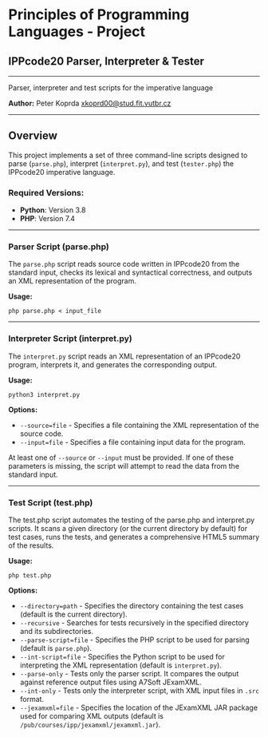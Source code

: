 # Principles of Programming Languages - Project
## IPPcode20 Parser, Interpreter & Tester
---

Parser, interpreter and test scripts for the imperative language

**Author:** Peter Koprda <xkoprd00@stud.fit.vutbr.cz>

---

## Overview
This project implements a set of three command-line scripts designed to parse (`parse.php`), interpret (`interpret.py`), and test (`tester.php`) the IPPcode20 imperative language.

### Required Versions:
- **Python**: Version 3.8
- **PHP**: Version 7.4

---

### Parser Script (parse.php)
The `parse.php` script reads source code written in IPPcode20 from the standard input, checks its lexical and syntactical correctness, and outputs an XML representation of the program.

**Usage:**
```
php parse.php < input_file
```

---

### Interpreter Script (interpret.py)
The `interpret.py` script reads an XML representation of an IPPcode20 program, interprets it, and generates the corresponding output. 

**Usage:**
```
python3 interpret.py
```
**Options:**
- `--source=file` - Specifies a file containing the XML representation of the source code.
- `--input=file` - Specifies a file containing input data for the program.

At least one of `--source` or `--input` must be provided. If one of these parameters is missing, the script will attempt to read the data from the standard input.

---

### Test Script (test.php)
The test.php script automates the testing of the parse.php and interpret.py scripts. It scans a given directory (or the current directory by default) for test cases, runs the tests, and generates a comprehensive HTML5 summary of the results.

**Usage:**
```
php test.php
```
**Options:**
- `--directory=path` - Specifies the directory containing the test cases (default is the current directory).
- `--recursive` - Searches for tests recursively in the specified directory and its subdirectories.
- `--parse-script=file` - Specifies the PHP script to be used for parsing (default is `parse.php`).
- `--int-script=file` - Specifies the Python script to be used for interpreting the XML representation (default is `interpret.py`).
- `--parse-only` - Tests only the parser script. It compares the output against reference output files using A7Soft JExamXML.
- `--int-only` - Tests only the interpreter script, with XML input files in `.src` format.
- `--jexamxml=file` - Specifies the location of the JExamXML JAR package used for comparing XML outputs (default is `/pub/courses/ipp/jexamxml/jexamxml.jar`).
